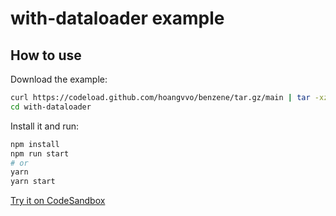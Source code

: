 # with-dataloader example

## How to use

Download the example:

```bash
curl https://codeload.github.com/hoangvvo/benzene/tar.gz/main | tar -xz --strip=2 benzene-main/examples/with-dataloader
cd with-dataloader
```

Install it and run:

```bash
npm install
npm run start
# or
yarn
yarn start
```

[Try it on CodeSandbox](https://codesandbox.io/s/github/hoangvvo/benzene/tree/main/examples/with-dataloader)